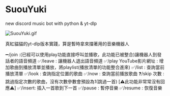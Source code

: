 # SuouYuki
new discord music bot with python &amp; yt-dlp

![SuouYuki.gif](https://media1.tenor.com/m/zw3QqwNB3yQAAAAC/%E9%84%B0%E5%BA%A7%E8%89%BE%E8%8E%89%E5%90%8C%E5%AD%B8-alya-sometimes-hides-her-feelings-in-russian.gif)

真紅貓貓的yt-dlp版本實踐，算是暫時拿來擋著用的音樂機器人

➖/join :(已經可以使用play功能直接呼叫並播歌，此功能已被整合)讓機器人到發話者的語音頻道
✅/leave : 讓機器人退出語音頻道
✅/play YouTube影片網址 : 增加歌曲到播放清單並播放，將playlist(播放清單的功能整合進來)
✅/list : 查詢當前播放清單
✅/look : 查詢指定位置的歌曲
✅/now : 查詢當前播放歌曲
❓/skip 次數 : 跳過指定次數的歌曲，沒有次數參數會預設為1(跳過一首) [⚠️此功能非常常沒有回應⚠️]
✅/insert: 插入一首歌到下一首
✅/pause : 暫停音樂
✅/resume : 恢復音樂